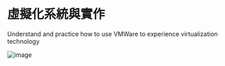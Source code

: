 # 虛擬化系統與實作

Understand and practice how to use VMWare to experience virtualization technology

![image](https://user-images.githubusercontent.com/89304181/154801809-6d0f02a0-9b37-4066-accb-f46d4d8d7439.png)
